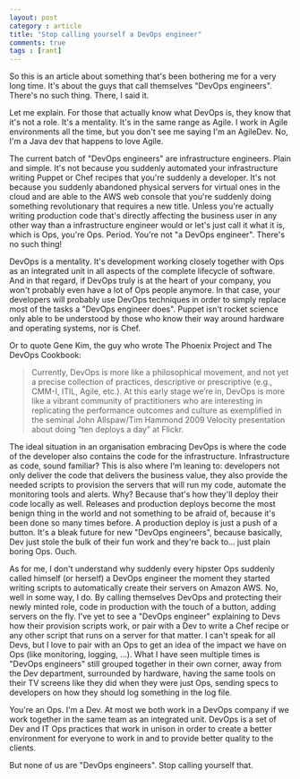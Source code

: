 ```yaml
---
layout: post
category : article
title: "Stop calling yourself a DevOps engineer"
comments: true
tags : [rant]
---
```


So this is an article about something that's been bothering me for a very
long time. It's about the guys that call themselves "DevOps engineers". There's no
such thing. There, I said it.

Let me explain. For those that actually know what DevOps is, they know that it's
not a role. It's a mentality. It's in the same range as Agile. I work in Agile
environments all the time, but you don't see me saying I'm an AgileDev. No, I'm a
Java dev that happens to love Agile.

The current batch of "DevOps engineers" are infrastructure engineers. Plain and simple. It's not because
you suddenly automated your infrastructure writing Puppet or Chef recipes that you're
suddenly a developer. It's not because you suddenly abandoned physical servers for virtual ones in the cloud and
are able to the AWS web console that you're suddenly doing something revolutionary that requires a new title.
Unless you're actually writing production code that's directly affecting the business user in any other way than a infrastructure engineer would or
let's just call it what it is, which is Ops, you're Ops. Period. You're not "a DevOps engineer".
There's no such thing!

DevOps is a mentality. It's development
working closely together with Ops as an integrated unit in all aspects of the complete lifecycle of software. And in that regard,
if DevOps truly is at the heart of your company, you won't probably even have a lot of Ops people anymore.
In that case, your developers will probably use DevOps techniques in order to simply
replace most of the tasks a "DevOps engineer does". Puppet isn't rocket science only able to be
understood by those who know their way around hardware and operating systems, nor is Chef.

Or to quote Gene Kim, the guy who wrote The Phoenix Project and The DevOps Cookbook:

> Currently, DevOps is more like a philosophical movement, and not yet a precise collection of practices, descriptive or prescriptive (e.g., CMM-I, ITIL, Agile, etc.).  At this early stage we’re in, DevOps is more like a vibrant community of practitioners who are interesting in replicating the performance outcomes and culture as exemplified in the seminal John Allspaw/Tim Hammond 2009 Velocity presentation about doing “ten deploys a day” at Flickr.

The ideal situation in an organisation embracing DevOps is where the code of the developer
also contains the code for the infrastructure. Infrastructure as code, sound familiar?
This is also where I'm leaning to: developers not only deliver the code that delivers the business value,
they also provide the needed scripts to provision the servers that will run my code, automate the
monitoring tools and alerts. Why? Because that's how they'll deploy their code locally as well.
Releases and production deploys become the most benign thing in the world and not something to be
afraid of, because it's been done so many times before. A production deploy is just a push of
a button. It's a bleak future for new "DevOps engineers", because basically, Dev just stole the bulk of their fun
work and they're back to... just plain boring Ops. Ouch.

As for me, I don't understand why suddenly every hipster Ops suddenly called himself (or herself)
a DevOps engineer the moment they started writing scripts to automatically create their servers
on Amazon AWS. No, well in some way, I do. By calling themselves DevOps and protecting their newly minted role,
code in production with the touch of a button, adding servers on the fly. I've yet to see a "DevOps engineer" explaining to Devs
how their provision scripts work, or pair with a Dev to write a Chef recipe or any other script that runs on a server for that matter.
I can't speak for all Devs, but I love to pair with an Ops to get an idea of the impact we have on Ops (like monitoring, logging, ...). What I have seen multiple times is "DevOps engineers" still grouped together in their own corner, away from the Dev department, surrounded by hardware,
having the same tools on their TV screens like they did when they were just Ops, sending specs to developers on how they should log something in the log file.

You're an Ops. I'm a Dev. At most we both work in a DevOps company if we work together in the same team as an integrated unit. DevOps is a set of Dev and IT Ops practices that work in unison in order to create a better environment for everyone to work in and to provide better quality to the clients.

But none of us are "DevOps engineers". Stop calling yourself that.
